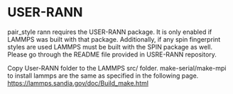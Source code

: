 # USER-RANN

pair_style rann requires the USER-RANN package. It is only enabled if LAMMPS was built with that package. Additionally, if any spin fingerprint styles are used LAMMPS must be built with the SPIN package as well. Please go through the README file provided in USRE-RANN repository.

Copy User-RANN folder to the LAMMPS src/ folder.
make-serial/make-mpi to install lammps are the same as specified in the following page. https://lammps.sandia.gov/doc/Build_make.html
